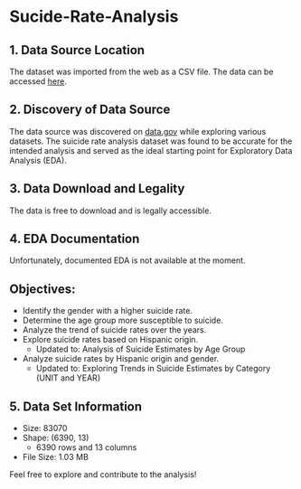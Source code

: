 # Sucide-Rate-Analysis 


## 1. Data Source Location
The dataset was imported from the web as a CSV file. The data can be accessed [here](https://catalog.data.gov/dataset/death-rates-for-suicide-by-sex-race-hispanic-origin-and-age-united-states-020c1/resource/3e3345d3-5759-445c-aa2f-9bfc6891bd6b).

## 2. Discovery of Data Source
The data source was discovered on [data.gov](https://data.gov/) while exploring various datasets. The suicide rate analysis dataset was found to be accurate for the intended analysis and served as the ideal starting point for Exploratory Data Analysis (EDA).

## 3. Data Download and Legality
The data is free to download and is legally accessible.

## 4. EDA Documentation
Unfortunately, documented EDA is not available at the moment.

## Objectives:
* Identify the gender with a higher suicide rate.
* Determine the age group more susceptible to suicide.
* Analyze the trend of suicide rates over the years.
* Explore suicide rates based on Hispanic origin.
  - Updated to: Analysis of Suicide Estimates by Age Group
* Analyze suicide rates by Hispanic origin and gender.
  - Updated to: Exploring Trends in Suicide Estimates by Category (UNIT and YEAR)

## 5. Data Set Information
- Size: 83070
- Shape: (6390, 13)
  - 6390 rows and 13 columns
- File Size: 1.03 MB

Feel free to explore and contribute to the analysis!
